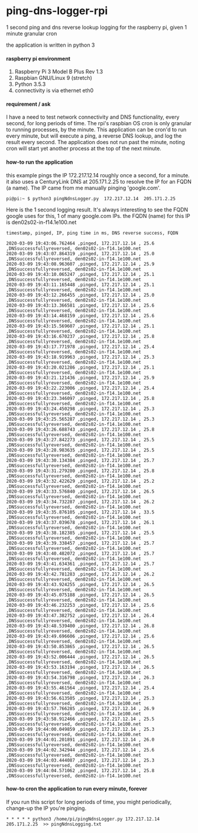 # ping-dns-logger-rpi
1 second ping and dns reverse lookup logging for the raspberry pi, given 1 minute granular cron

the application is written in python 3

#### raspberry pi environment
1. Raspberry Pi 3 Model B Plus Rev 1.3
2. Raspbian GNU/Linux 9 (stretch)
3. Python 3.5.3
4. connectivity is via ethernet eth0

#### requirement / ask
I have a need to test network connectivity and DNS functionality, every second, for long periods of time.  The rpi's raspbian OS cron is only granular to running processes, by the minute.  This application can be cron'd to run every minute, but will execute a ping, a reverse DNS lookup, and log the result every second.  The application does not run past the minute, noting cron will start yet another process at the top of the next minute.

#### how-to run the application
this example pings the IP 172.217.12.14 roughly once a second, for a minute.  it also uses a CenturyLink DNS at 205.171.2.25 to resolve the IP for an FQDN (a name).  The IP came from me manually pinging 'google.com'.  

```
pi@pi:~ $ python3 pingNdnsLogger.py  172.217.12.14  205.171.2.25
```

Here is the 1 second logging result.  It's always interesting to see the FQDN google uses for this, 1 of many google.com IPs.  the FQDN (name) for this IP is den02s02-in-f14.1e100.net 

```
timestamp, pinged, IP, ping time in ms, DNS reverse success, FQDN
```

```
2020-03-09 19:43:06.762464 ,pinged, 172.217.12.14 , 25.6 ,DNSsuccessfullyreversed, den02s02-in-f14.1e100.net
2020-03-09 19:43:07.864319 ,pinged, 172.217.12.14 , 25.0 ,DNSsuccessfullyreversed, den02s02-in-f14.1e100.net
2020-03-09 19:43:08.963607 ,pinged, 172.217.12.14 , 25.9 ,DNSsuccessfullyreversed, den02s02-in-f14.1e100.net
2020-03-09 19:43:10.065247 ,pinged, 172.217.12.14 , 25.1 ,DNSsuccessfullyreversed, den02s02-in-f14.1e100.net
2020-03-09 19:43:11.165448 ,pinged, 172.217.12.14 , 25.1 ,DNSsuccessfullyreversed, den02s02-in-f14.1e100.net
2020-03-09 19:43:12.266455 ,pinged, 172.217.12.14 , 25.0 ,DNSsuccessfullyreversed, den02s02-in-f14.1e100.net
2020-03-09 19:43:13.366581 ,pinged, 172.217.12.14 , 25.6 ,DNSsuccessfullyreversed, den02s02-in-f14.1e100.net
2020-03-09 19:43:14.468159 ,pinged, 172.217.12.14 , 25.6 ,DNSsuccessfullyreversed, den02s02-in-f14.1e100.net
2020-03-09 19:43:15.569607 ,pinged, 172.217.12.14 , 25.1 ,DNSsuccessfullyreversed, den02s02-in-f14.1e100.net
2020-03-09 19:43:16.670237 ,pinged, 172.217.12.14 , 25.8 ,DNSsuccessfullyreversed, den02s02-in-f14.1e100.net
2020-03-09 19:43:17.771978 ,pinged, 172.217.12.14 , 25.4 ,DNSsuccessfullyreversed, den02s02-in-f14.1e100.net
2020-03-09 19:43:18.919963 ,pinged, 172.217.12.14 , 25.3 ,DNSsuccessfullyreversed, den02s02-in-f14.1e100.net
2020-03-09 19:43:20.021286 ,pinged, 172.217.12.14 , 25.1 ,DNSsuccessfullyreversed, den02s02-in-f14.1e100.net
2020-03-09 19:43:21.121436 ,pinged, 172.217.12.14 , 25.9 ,DNSsuccessfullyreversed, den02s02-in-f14.1e100.net
2020-03-09 19:43:22.223006 ,pinged, 172.217.12.14 , 25.4 ,DNSsuccessfullyreversed, den02s02-in-f14.1e100.net
2020-03-09 19:43:23.346097 ,pinged, 172.217.12.14 , 25.8 ,DNSsuccessfullyreversed, den02s02-in-f14.1e100.net
2020-03-09 19:43:24.450298 ,pinged, 172.217.12.14 , 25.3 ,DNSsuccessfullyreversed, den02s02-in-f14.1e100.net
2020-03-09 19:43:25.565287 ,pinged, 172.217.12.14 , 25.3 ,DNSsuccessfullyreversed, den02s02-in-f14.1e100.net
2020-03-09 19:43:26.688743 ,pinged, 172.217.12.14 , 25.8 ,DNSsuccessfullyreversed, den02s02-in-f14.1e100.net
2020-03-09 19:43:27.842273 ,pinged, 172.217.12.14 , 25.5 ,DNSsuccessfullyreversed, den02s02-in-f14.1e100.net
2020-03-09 19:43:28.983635 ,pinged, 172.217.12.14 , 25.5 ,DNSsuccessfullyreversed, den02s02-in-f14.1e100.net
2020-03-09 19:43:30.134384 ,pinged, 172.217.12.14 , 25.7 ,DNSsuccessfullyreversed, den02s02-in-f14.1e100.net
2020-03-09 19:43:31.279280 ,pinged, 172.217.12.14 , 25.8 ,DNSsuccessfullyreversed, den02s02-in-f14.1e100.net
2020-03-09 19:43:32.422629 ,pinged, 172.217.12.14 , 25.2 ,DNSsuccessfullyreversed, den02s02-in-f14.1e100.net
2020-03-09 19:43:33.576840 ,pinged, 172.217.12.14 , 26.5 ,DNSsuccessfullyreversed, den02s02-in-f14.1e100.net
2020-03-09 19:43:34.732287 ,pinged, 172.217.12.14 , 26.2 ,DNSsuccessfullyreversed, den02s02-in-f14.1e100.net
2020-03-09 19:43:35.876105 ,pinged, 172.217.12.14 , 33.5 ,DNSsuccessfullyreversed, den02s02-in-f14.1e100.net
2020-03-09 19:43:37.039678 ,pinged, 172.217.12.14 , 26.1 ,DNSsuccessfullyreversed, den02s02-in-f14.1e100.net
2020-03-09 19:43:38.182385 ,pinged, 172.217.12.14 , 25.5 ,DNSsuccessfullyreversed, den02s02-in-f14.1e100.net
2020-03-09 19:43:39.338457 ,pinged, 172.217.12.14 , 25.7 ,DNSsuccessfullyreversed, den02s02-in-f14.1e100.net
2020-03-09 19:43:40.482072 ,pinged, 172.217.12.14 , 25.7 ,DNSsuccessfullyreversed, den02s02-in-f14.1e100.net
2020-03-09 19:43:41.634361 ,pinged, 172.217.12.14 , 25.7 ,DNSsuccessfullyreversed, den02s02-in-f14.1e100.net
2020-03-09 19:43:42.781283 ,pinged, 172.217.12.14 , 26.2 ,DNSsuccessfullyreversed, den02s02-in-f14.1e100.net
2020-03-09 19:43:43.924255 ,pinged, 172.217.12.14 , 26.5 ,DNSsuccessfullyreversed, den02s02-in-f14.1e100.net
2020-03-09 19:43:45.075188 ,pinged, 172.217.12.14 , 26.5 ,DNSsuccessfullyreversed, den02s02-in-f14.1e100.net
2020-03-09 19:43:46.232253 ,pinged, 172.217.12.14 , 25.6 ,DNSsuccessfullyreversed, den02s02-in-f14.1e100.net
2020-03-09 19:43:47.382752 ,pinged, 172.217.12.14 , 26.4 ,DNSsuccessfullyreversed, den02s02-in-f14.1e100.net
2020-03-09 19:43:48.539400 ,pinged, 172.217.12.14 , 26.8 ,DNSsuccessfullyreversed, den02s02-in-f14.1e100.net
2020-03-09 19:43:49.696606 ,pinged, 172.217.12.14 , 25.6 ,DNSsuccessfullyreversed, den02s02-in-f14.1e100.net
2020-03-09 19:43:50.853865 ,pinged, 172.217.12.14 , 26.5 ,DNSsuccessfullyreversed, den02s02-in-f14.1e100.net
2020-03-09 19:43:52.006444 ,pinged, 172.217.12.14 , 26.5 ,DNSsuccessfullyreversed, den02s02-in-f14.1e100.net
2020-03-09 19:43:53.163194 ,pinged, 172.217.12.14 , 26.5 ,DNSsuccessfullyreversed, den02s02-in-f14.1e100.net
2020-03-09 19:43:54.316798 ,pinged, 172.217.12.14 , 26.3 ,DNSsuccessfullyreversed, den02s02-in-f14.1e100.net
2020-03-09 19:43:55.461564 ,pinged, 172.217.12.14 , 25.4 ,DNSsuccessfullyreversed, den02s02-in-f14.1e100.net
2020-03-09 19:43:56.613505 ,pinged, 172.217.12.14 , 25.3 ,DNSsuccessfullyreversed, den02s02-in-f14.1e100.net
2020-03-09 19:43:57.766285 ,pinged, 172.217.12.14 , 26.9 ,DNSsuccessfullyreversed, den02s02-in-f14.1e100.net
2020-03-09 19:43:58.912466 ,pinged, 172.217.12.14 , 25.5 ,DNSsuccessfullyreversed, den02s02-in-f14.1e100.net
2020-03-09 19:44:00.049859 ,pinged, 172.217.12.14 , 25.3 ,DNSsuccessfullyreversed, den02s02-in-f14.1e100.net
2020-03-09 19:44:01.201891 ,pinged, 172.217.12.14 , 26.0 ,DNSsuccessfullyreversed, den02s02-in-f14.1e100.net
2020-03-09 19:44:02.342944 ,pinged, 172.217.12.14 , 25.6 ,DNSsuccessfullyreversed, den02s02-in-f14.1e100.net
2020-03-09 19:44:03.444087 ,pinged, 172.217.12.14 , 25.3 ,DNSsuccessfullyreversed, den02s02-in-f14.1e100.net
2020-03-09 19:44:04.571062 ,pinged, 172.217.12.14 , 25.8 ,DNSsuccessfullyreversed, den02s02-in-f14.1e100.net
```

#### how-to cron the application to run every minute, forever
If you run this script for long periods of time, you might periodically, change-up the IP you're pinging.  

```
* * * * * python3 /home/pi/pingNdnsLogger.py 172.217.12.14 205.171.2.25  >> pingNdnsLogging.txt
